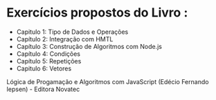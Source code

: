 # Exercícios propostos do Livro :

- Capitulo 1: Tipo de Dados e Operações
- Capítulo 2: Integração com HMTL
- Capítulo 3: Construção de Algoritmos com Node.js
- Capítulo 4: Condições
- Capítulo 5: Repetições
- Capitulo 6: Vetores

Lógica de Progamação e Algoritmos com JavaScript
(Edécio Fernando Iepsen) - Editora Novatec
